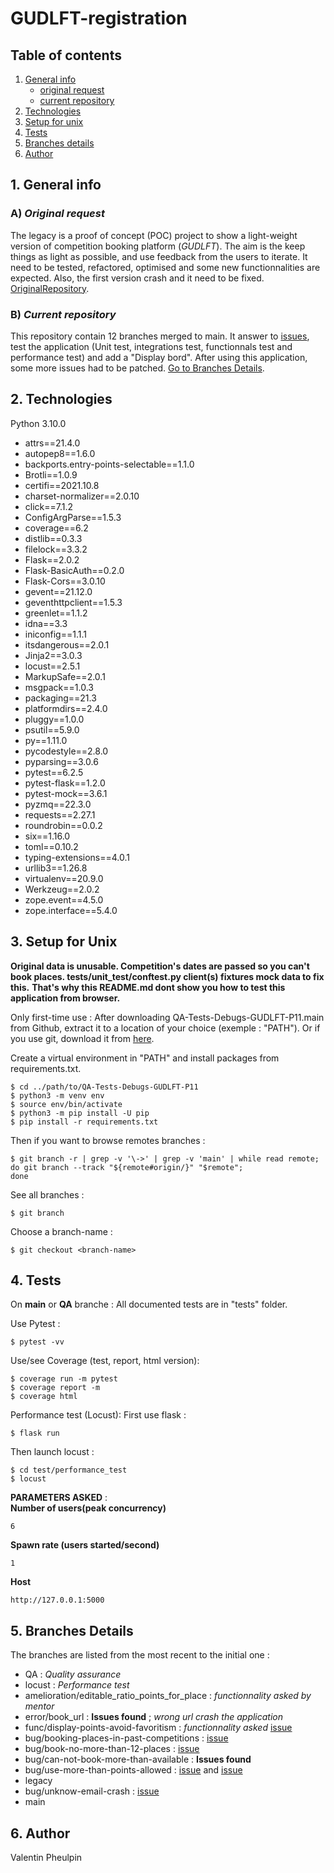 # GUDLFT-registration 

## Table of contents

1. [General info](#1-general-info)
    - [original request](#a-original-request)
    - [current repository](#b-current-repository)
2. [Technologies](#2-technologies)
3. [Setup for unix](#3-setup-for-unix)
4. [Tests](#4-tests)
5. [Branches details](#5-branches-details)
6. [Author](#6-author)


## 1. General info
### A) *Original request*

The legacy is a proof of concept (POC) project to show a light-weight version of competition booking platform (*GUDLFT*). The aim is the keep things as light as possible, and use feedback from the users to iterate. It need to be tested, refactored, optimised and some new functionnalities are expected.
Also, the first version crash and it need to be fixed. [OriginalRepository](https://github.com/OpenClassrooms-Student-Center/Python_Testing).

### B) *Current repository*

This repository contain 12 branches merged to main. It answer to [issues](https://github.com/OpenClassrooms-Student-Center/Python_Testing/issues), test the application (Unit test, integrations test, functionnals test and performance test) and add a "Display bord".
After using this application, some more issues had to be patched.
[Go to Branches Details](https://github.com/ValentinPhB/QA-Tests-Debugs-GUDLFT-P11/edit/main/README.md#5-branches-details).


## 2. Technologies

Python 3.10.0

* attrs==21.4.0
* autopep8==1.6.0
* backports.entry-points-selectable==1.1.0
* Brotli==1.0.9
* certifi==2021.10.8
* charset-normalizer==2.0.10
* click==7.1.2
* ConfigArgParse==1.5.3
* coverage==6.2
* distlib==0.3.3
* filelock==3.3.2
* Flask==2.0.2
* Flask-BasicAuth==0.2.0
* Flask-Cors==3.0.10
* gevent==21.12.0
* geventhttpclient==1.5.3
* greenlet==1.1.2
* idna==3.3
* iniconfig==1.1.1
* itsdangerous==2.0.1
* Jinja2==3.0.3
* locust==2.5.1
* MarkupSafe==2.0.1
* msgpack==1.0.3
* packaging==21.3
* platformdirs==2.4.0
* pluggy==1.0.0
* psutil==5.9.0
* py==1.11.0
* pycodestyle==2.8.0
* pyparsing==3.0.6
* pytest==6.2.5
* pytest-flask==1.2.0
* pytest-mock==3.6.1
* pyzmq==22.3.0
* requests==2.27.1
* roundrobin==0.0.2
* six==1.16.0
* toml==0.10.2
* typing-extensions==4.0.1
* urllib3==1.26.8
* virtualenv==20.9.0
* Werkzeug==2.0.2
* zope.event==4.5.0
* zope.interface==5.4.0

## 3. Setup for Unix

__Original data is unusable. Competition's dates are passed so you can't book places.
tests/unit_test/conftest.py client(s) fixtures mock data to fix this.__
__That's why this README.md dont show you how to test this application from browser.__

Only first-time use :
After downloading QA-Tests-Debugs-GUDLFT-P11.main from Github, extract it to a location of your choice (exemple : "PATH").
Or if you use git, download it from [here](https://github.com/ValentinPhB/QA-Tests-Debugs-GUDLFT-P11).

Create a virtual environment in "PATH" and install packages from requirements.txt.
```
$ cd ../path/to/QA-Tests-Debugs-GUDLFT-P11
$ python3 -m venv env
$ source env/bin/activate
$ python3 -m pip install -U pip
$ pip install -r requirements.txt
```

Then if you want to browse remotes branches :
```
$ git branch -r | grep -v '\->' | grep -v 'main' | while read remote; do git branch --track "${remote#origin/}" "$remote";
done
```

See all branches :
```
$ git branch
```

Choose a branch-name :
```
$ git checkout <branch-name>
```

## 4. Tests
On __main__ or __QA__ branche :
All documented tests are in "tests" folder.

Use Pytest :
```
$ pytest -vv
```

Use/see Coverage (test, report, html version):
```
$ coverage run -m pytest
$ coverage report -m
$ coverage html
```

Performance test (Locust):
First use flask :
```
$ flask run
```

Then launch locust :
```
$ cd test/performance_test
$ locust
```
__PARAMETERS ASKED__ :<br />
__Number of users(peak concurrency)__
```
6
```
__Spawn rate (users started/second)__
```
1
```
__Host__
```
http://127.0.0.1:5000 
```

## 5. Branches Details
The branches are listed from the most recent to the initial one :

* QA : *Quality assurance*
* locust : *Performance test*
* amelioration/editable_ratio_points_for_place : *functionnality asked by mentor*
* error/book_url : __Issues found__ ; *wrong url crash the application*
* func/display-points-avoid-favoritism : *functionnality asked* [issue](https://github.com/OpenClassrooms-Student-Center/Python_Testing/issues/7)
* bug/booking-places-in-past-competitions : [issue](https://github.com/OpenClassrooms-Student-Center/Python_Testing/issues/5)
* bug/book-no-more-than-12-places : [issue](https://github.com/OpenClassrooms-Student-Center/Python_Testing/issues/4)
* bug/can-not-book-more-than-available : __Issues found__
* bug/use-more-than-points-allowed : [issue](https://github.com/OpenClassrooms-Student-Center/Python_Testing/issues/2) and [issue](https://github.com/OpenClassrooms-Student-Center/Python_Testing/issues/6)
* legacy 
* bug/unknow-email-crash : [issue](https://github.com/OpenClassrooms-Student-Center/Python_Testing/issues/1)
* main


## 6. Author

Valentin Pheulpin

